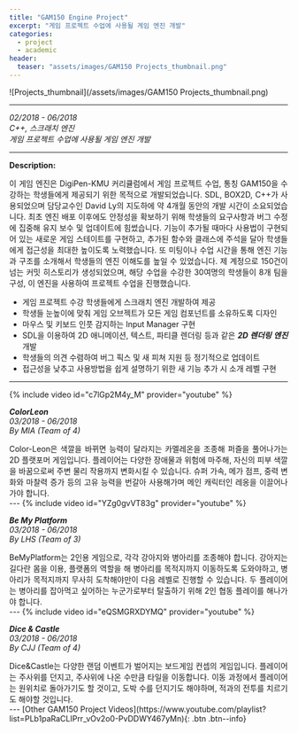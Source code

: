 ```yaml
---
title: "GAM150 Engine Project"
excerpt: "게임 프로젝트 수업에 사용될 게임 엔진 개발"
categories: 
  - project
  - academic
header:
  teaser: "assets/images/GAM150 Projects_thumbnail.png"
---
```


![Projects_thumbnail](/assets/images/GAM150 Projects_thumbnail.png)

---
*02/2018 - 06/2018*  
*C++, 스크래치 엔진*  
*게임 프로젝트 수업에 사용될 게임 엔진 개발*  

---
**Description:**  
<div style="text-align: justify" markdown="1">
이 게임 엔진은 DigiPen-KMU 커리큘럼에서 게임 프로젝트 수업, 통칭 GAM150을 수강하는 학생들에게 제공되기 위한 목적으로 개발되었습니다.  
SDL, BOX2D, C++가 사용되었으며 담당교수인 David Ly의 지도하에 약 4개월 동안의 개발 시간이 소요되었습니다.  
최초 엔진 배포 이후에도 안정성을 확보하기 위해 학생들의 요구사항과 버그 수정에 집중해 유지 보수 및 업데이트에 힘썼습니다.  
기능이 추가될 때마다 사용법이 구현되어 있는 새로운 게임 스테이트를 구현하고, 추가된 함수와 클래스에 주석을 달아 학생들에게 접근성을 최대한 높이도록 노력했습니다.  
또 미팅이나 수업 시간을 통해 엔진 기능과 구조를 소개해서 학생들의 엔진 이해도를 높일 수 있었습니다.
제 계정으로 150건이 넘는 커밋 히스토리가 생성되었으며, 해당 수업을 수강한 30여명의 학생들이 8개 팀을 구성, 이 엔진을 사용하여 프로젝트 수업을 진행했습니다.  
  
* 게임 프로젝트 수강 학생들에게 스크래치 엔진 개발하여 제공
* 학생들 눈높이에 맞춰 게임 오브젝트가 모든 게임 컴포넌트를 소유하도록 디자인
* 마우스 및 키보드 인풋 감지하는 Input Manager 구현
* SDL을 이용하여 2D 애니메이션, 텍스트, 파티클 렌더링 등과 같은 ***2D 렌더링 엔진*** 개발
* 학생들의 의견 수렴하여 버그 픽스 및 새 피쳐 지원 등 정기적으로 업데이트
* 접근성을 낮추고 사용방법을 쉽게 설명하기 위한 새 기능 추가 시 소개 레벨 구현
</div>

---
{% include video id="c7lGp2M4y_M" provider="youtube" %}

***ColorLeon***  
*03/2018 - 06/2018*  
*By MIA (Team of 4)*  

<div style="text-align: justify" markdown="1">
Color-Leon은 색깔을 바뀌면 능력이 달라지는 카멜레온을 조종해 퍼즐을 풀어나가는 2D 플랫포머 게임입니다.  
플레이어는 다양한 장애물과 위험에 마주해, 자신의 피부 색깔을 바꿈으로써 주변 물리 작용까지 변화시킬 수 있습니다.  
슈퍼 가속, 메가 점프, 중력 변화와 마찰력 증가 등의 고유 능력을 번갈아 사용해가며 메인 캐릭터인 레옹을 이끌어나가야 합니다.  
</div>
---
{% include video id="YZg0gvVT83g" provider="youtube" %}

***Be My Platform***  
*03/2018 - 06/2018*  
*By LHS (Team of 3)*  

<div style="text-align: justify" markdown="1">
BeMyPlatform는 2인용 게임으로, 각각 강아지와 병아리를 조종해야 합니다.  
강아지는 길다란 몸을 이용, 플랫폼의 역할을 해 병아리를 목적지까지 이동하도록 도와야하고, 병아리가 목적지까지 무사히 도착해야만이 다음 레벨로 진행할 수 있습니다.  
두 플레이어는 병아리를 잡아먹고 싶어하는 누군가로부터 탈출하기 위해 2인 협동 플레이를 해나가야 합니다.
</div>
---
{% include video id="eQSMGRXDYMQ" provider="youtube" %}

***Dice & Castle***  
*03/2018 - 06/2018*  
*By CJJ (Team of 4)*  

<div style="text-align: justify" markdown="1">
Dice&Castle는 다양한 랜덤 이벤트가 벌어지는 보드게임 컨셉의 게임입니다.  
플레이어는 주사위를 던지고, 주사위에 나온 수만큼 타일을 이동합니다.  
이동 과정에서 플레이어는 원위치로 돌아가기도 할 것이고, 도박 수를 던지기도 해야하며, 적과의 전투를 치르기도 해야할 것입니다.  
</div>
---
[Other GAM150 Project Videos](https://www.youtube.com/playlist?list=PLb1paRaCLIPrr_vOv2o0-PvDDWY467yMn){: .btn .btn--info}